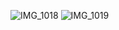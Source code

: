 ![IMG_1018](https://github.com/user-attachments/assets/7cc002bf-8eef-49fd-a5a9-d457487c9582)
![IMG_1019](https://github.com/user-attachments/assets/b8860cca-04e0-49b1-8be0-7be4634ddb64)

